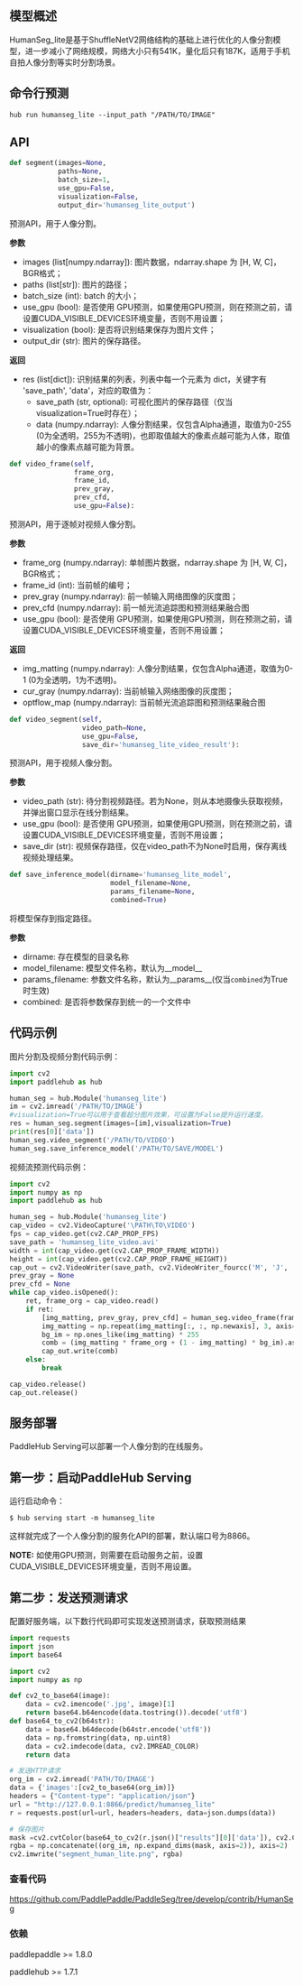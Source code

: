 ## 模型概述

HumanSeg_lite是基于ShuffleNetV2网络结构的基础上进行优化的人像分割模型，进一步减小了网络规模，网络大小只有541K，量化后只有187K，适用于手机自拍人像分割等实时分割场景。


## 命令行预测

```
hub run humanseg_lite --input_path "/PATH/TO/IMAGE"

```


## API

```python
def segment(images=None,
            paths=None,
            batch_size=1,
            use_gpu=False,
            visualization=False,
            output_dir='humanseg_lite_output')
```

预测API，用于人像分割。

**参数**

* images (list\[numpy.ndarray\]): 图片数据，ndarray.shape 为 \[H, W, C\]，BGR格式；
* paths (list\[str\]): 图片的路径；
* batch\_size (int): batch 的大小；
* use\_gpu (bool): 是否使用 GPU预测，如果使用GPU预测，则在预测之前，请设置CUDA_VISIBLE_DEVICES环境变量，否则不用设置；
* visualization (bool): 是否将识别结果保存为图片文件；
* output\_dir (str): 图片的保存路径。

**返回**

* res (list\[dict\]): 识别结果的列表，列表中每一个元素为 dict，关键字有 'save\_path', 'data'，对应的取值为：
  * save\_path (str, optional): 可视化图片的保存路径（仅当visualization=True时存在）；
  * data (numpy.ndarray): 人像分割结果，仅包含Alpha通道，取值为0-255 (0为全透明，255为不透明)，也即取值越大的像素点越可能为人体，取值越小的像素点越可能为背景。

```python
def video_frame(self,
                frame_org,
                frame_id,
                prev_gray,
                prev_cfd,
                use_gpu=False):
```

预测API，用于逐帧对视频人像分割。

**参数**

* frame_org (numpy.ndarray): 单帧图片数据，ndarray.shape 为 \[H, W, C\]，BGR格式；
* frame_id (int): 当前帧的编号；
* prev_gray (numpy.ndarray): 前一帧输入网络图像的灰度图；
* prev_cfd (numpy.ndarray): 前一帧光流追踪图和预测结果融合图
* use\_gpu (bool): 是否使用 GPU预测，如果使用GPU预测，则在预测之前，请设置CUDA_VISIBLE_DEVICES环境变量，否则不用设置；


**返回**

* img_matting (numpy.ndarray): 人像分割结果，仅包含Alpha通道，取值为0-1 (0为全透明，1为不透明)。
* cur_gray (numpy.ndarray): 当前帧输入网络图像的灰度图；
* optflow_map (numpy.ndarray): 当前帧光流追踪图和预测结果融合图


```python
def video_segment(self,
                  video_path=None,
                  use_gpu=False,
                  save_dir='humanseg_lite_video_result'):
```

预测API，用于视频人像分割。

**参数**

* video\_path (str): 待分割视频路径。若为None，则从本地摄像头获取视频，并弹出窗口显示在线分割结果。
* use\_gpu (bool): 是否使用 GPU预测，如果使用GPU预测，则在预测之前，请设置CUDA_VISIBLE_DEVICES环境变量，否则不用设置；
* save\_dir (str): 视频保存路径，仅在video\_path不为None时启用，保存离线视频处理结果。


```python
def save_inference_model(dirname='humanseg_lite_model',
                         model_filename=None,
                         params_filename=None,
                         combined=True)
```

将模型保存到指定路径。

**参数**

* dirname: 存在模型的目录名称
* model\_filename: 模型文件名称，默认为\_\_model\_\_
* params\_filename: 参数文件名称，默认为\_\_params\_\_(仅当`combined`为True时生效)
* combined: 是否将参数保存到统一的一个文件中

## 代码示例

图片分割及视频分割代码示例：
```python
import cv2
import paddlehub as hub

human_seg = hub.Module('humanseg_lite')
im = cv2.imread('/PATH/TO/IMAGE')
#visualization=True可以用于查看超分图片效果，可设置为False提升运行速度。
res = human_seg.segment(images=[im],visualization=True)
print(res[0]['data'])
human_seg.video_segment('/PATH/TO/VIDEO')
human_seg.save_inference_model('/PATH/TO/SAVE/MODEL')

```
视频流预测代码示例：
```python
import cv2
import numpy as np
import paddlehub as hub

human_seg = hub.Module('humanseg_lite')
cap_video = cv2.VideoCapture('\PATH\TO\VIDEO')
fps = cap_video.get(cv2.CAP_PROP_FPS)
save_path = 'humanseg_lite_video.avi'
width = int(cap_video.get(cv2.CAP_PROP_FRAME_WIDTH))
height = int(cap_video.get(cv2.CAP_PROP_FRAME_HEIGHT))
cap_out = cv2.VideoWriter(save_path, cv2.VideoWriter_fourcc('M', 'J', 'P', 'G'), fps, (width, height))
prev_gray = None
prev_cfd = None
while cap_video.isOpened():
    ret, frame_org = cap_video.read()
    if ret:
        [img_matting, prev_gray, prev_cfd] = human_seg.video_frame(frame_org=frame_org, frame_id=cap_video.get(1), prev_gray=prev_gray, prev_cfd=prev_cfd)
        img_matting = np.repeat(img_matting[:, :, np.newaxis], 3, axis=2)
        bg_im = np.ones_like(img_matting) * 255
        comb = (img_matting * frame_org + (1 - img_matting) * bg_im).astype(np.uint8)
        cap_out.write(comb)
    else:
        break

cap_video.release()
cap_out.release()

```
## 服务部署

PaddleHub Serving可以部署一个人像分割的在线服务。

## 第一步：启动PaddleHub Serving

运行启动命令：
```shell
$ hub serving start -m humanseg_lite
```

这样就完成了一个人像分割的服务化API的部署，默认端口号为8866。

**NOTE:** 如使用GPU预测，则需要在启动服务之前，设置CUDA\_VISIBLE\_DEVICES环境变量，否则不用设置。

## 第二步：发送预测请求

配置好服务端，以下数行代码即可实现发送预测请求，获取预测结果

```python
import requests
import json
import base64

import cv2
import numpy as np

def cv2_to_base64(image):
    data = cv2.imencode('.jpg', image)[1]
    return base64.b64encode(data.tostring()).decode('utf8')
def base64_to_cv2(b64str):
    data = base64.b64decode(b64str.encode('utf8'))
    data = np.fromstring(data, np.uint8)
    data = cv2.imdecode(data, cv2.IMREAD_COLOR)
    return data

# 发送HTTP请求
org_im = cv2.imread('PATH/TO/IMAGE')
data = {'images':[cv2_to_base64(org_im)]}
headers = {"Content-type": "application/json"}
url = "http://127.0.0.1:8866/predict/humanseg_lite"
r = requests.post(url=url, headers=headers, data=json.dumps(data))

# 保存图片
mask =cv2.cvtColor(base64_to_cv2(r.json()["results"][0]['data']), cv2.COLOR_BGR2GRAY)
rgba = np.concatenate((org_im, np.expand_dims(mask, axis=2)), axis=2)
cv2.imwrite("segment_human_lite.png", rgba)
```
### 查看代码

<https://github.com/PaddlePaddle/PaddleSeg/tree/develop/contrib/HumanSeg>



### 依赖

paddlepaddle >= 1.8.0

paddlehub >= 1.7.1
